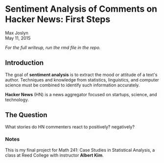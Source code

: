 # Sentiment Analysis of Comments on Hacker News: First Steps
Max Joslyn  
May 11, 2015

*For the full writeup, run the rmd file in the repo.*

## Introduction

The goal of **sentiment analysis** is to extract the mood or attitude of a text's author. Techniques and knowledge from statistics, linguistics, and computer science must be combined to identify such information accurately.

**Hacker News** (HN) is a news aggregator focused on startups, science, and technology.

## The Question

What stories do HN commenters react to positively? negatively?

### Notes

This is my final project for Math 241: Case Studies in Statistical Analysis, a class at Reed College with instructor **Albert Kim**.
